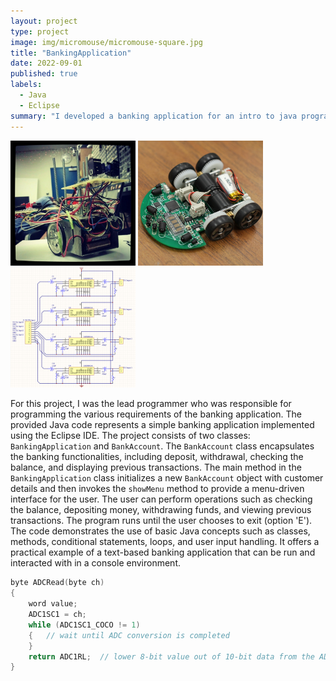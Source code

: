```yaml
---
layout: project
type: project
image: img/micromouse/micromouse-square.jpg
title: "BankingApplication"
date: 2022-09-01
published: true
labels:
  - Java
  - Eclipse
summary: "I developed a banking application for an intro to java programming course."
---
```


<div class="text-center p-4">
  <img width="200px" src="../img/micromouse/micromouse-robot.png" class="img-thumbnail" >
  <img width="200px" src="../img/micromouse/micromouse-robot-2.jpg" class="img-thumbnail" >
  <img width="200px" src="../img/micromouse/micromouse-circuit.png" class="img-thumbnail" >
</div>

For this project, I was the lead programmer who was responsible for programming the various requirements of the banking application. The provided Java code represents a simple banking application implemented using the Eclipse IDE. The project consists of two classes: `BankingApplication` and `BankAccount`. The `BankAccount` class encapsulates the banking functionalities, including deposit, withdrawal, checking the balance, and displaying previous transactions. The main method in the `BankingApplication` class initializes a new `BankAccount` object with customer details and then invokes the `showMenu` method to provide a menu-driven interface for the user. The user can perform operations such as checking the balance, depositing money, withdrawing funds, and viewing previous transactions. The program runs until the user chooses to exit (option 'E'). The code demonstrates the use of basic Java concepts such as classes, methods, conditional statements, loops, and user input handling. It offers a practical example of a text-based banking application that can be run and interacted with in a console environment.


```cpp
byte ADCRead(byte ch)
{
    word value;
    ADC1SC1 = ch;
    while (ADC1SC1_COCO != 1)
    {   // wait until ADC conversion is completed   
    }
    return ADC1RL;  // lower 8-bit value out of 10-bit data from the ADC
}
```

